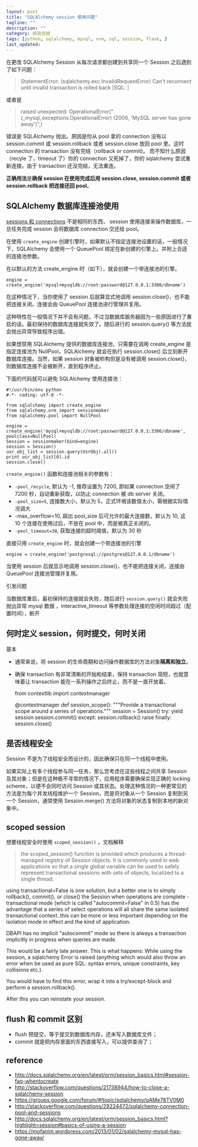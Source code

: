 ```yaml
---
layout: post
title: "SQLAlchemy session 使用问题"
tagline: ""
description: ""
category: 经验总结
tags: [python, sqlalchemy, mysql, orm, sql, session, flask, ]
last_updated:
---
```


在更改 SQLAlchemy Session 从每次请求都创建到共享同一个 Session 之后遇到了如下问题：

> StatementError: (sqlalchemy.exc.InvalidRequestError) Can't reconnect until invalid transaction is rolled back [SQL: ]

或者是

> raised unexpected: OperationalError("(_mysql_exceptions.OperationalError) (2006, 'MySQL server has gone away')",)


错误是 SQLAlchemy 抛出。原因是你从 pool 拿的 connection 没有以 session.commit 或 session.rollback 或者 session.close 放回 pool 里。这时 connection 的 transaction 没有完结（rollback or commit)。
而不知什么原因（recyle 了，timeout 了）你的 connection 又死掉了，你的 sqlalchemy 尝试重新连接。由于 transaction 还没完结，无法重连。

**正确用法**是**确保 session 在使用完成后用 session.close, session.commit 或者 session.rollback 把连接还回 pool**。

## SQLAlchemy 数据库连接池使用

[sessions 和 connections](http://docs.sqlalchemy.org/en/latest/orm/session_basics.html#what-does-the-session-do) 不是相同的东西， session 使用连接来操作数据库，一旦任务完成 session 会将数据库 connection 交还给 pool。

在使用 `create_engine` 创建引擎时，如果默认不指定连接池设置的话，一般情况下，SQLAlchemy 会使用一个 QueuePool 绑定在新创建的引擎上。并附上合适的连接池参数。

在以默认的方法 create_engine 时（如下），就会创建一个带连接池的引擎。

	engine = create_engine('mysql+mysqldb://root:password@127.0.0.1:3306/dbname')

在这种情况下，当你使用了 session 后就算显式地调用 session.close()，也不能把连接关闭。连接会由 QueuePool 连接池进行管理并复用。

这种特性在一般情况下并不会有问题，不过当数据库服务器因为一些原因进行了重启的话。最初保持的数据库连接就失效了。随后进行的 session.query() 等方法就会抛出异常导致程序出错。

如果想禁用 SQLAlchemy 提供的数据库连接池，只需要在调用 create_engine 是指定连接池为 NullPool，SQLAlchemy 就会在执行 session.close() 后立刻断开数据库连接。当然，如果 session 对象被析构但是没有被调用 session.close()，则数据库连接不会被断开，直到程序终止。

下面的代码就可以避免 SQLAlchemy 使用连接池：

```
#!/usr/bin/env python
#-*- coding: utf-8 -*-

from sqlalchemy import create_engine
from sqlalchemy.orm import sessionmaker
from sqlalchemy.pool import NullPool

engine = create_engine('mysql+mysqldb://root:password@127.0.0.1:3306/dbname', poolclass=NullPool)
Session = sessionmaker(bind=engine)
session = Session()
usr_obj_list = session.query(UsrObj).all()
print usr_obj_list[0].id
session.close()
```

`create_engine()` 函数和连接池相关的参数有：

* `-pool_recycle`, 默认为 -1, 推荐设置为 7200, 即如果 connection 空闲了 7200 秒，自动重新获取，以防止 connection 被 db server 关闭。
* `-pool_size=5`, 连接数大小，默认为 5，正式环境该数值太小，需根据实际情况调大
* -max_overflow=10, 超出 pool_size 后可允许的最大连接数，默认为 10, 这 10 个连接在使用过后，不放在 pool 中，而是被真正关闭的。
* `-pool_timeout=30`, 获取连接的超时阈值，默认为 30 秒

直接只用 `create_engine` 时，就会创建一个带连接池的引擎

    engine = create_engine('postgresql://postgres@127.0.0.1/dbname')

当使用 session 后就显示地调用 session.close()，也不能把连接关闭，连接由 QueuePool 连接池管理并复用。

引发问题

当数据库重启，最初保持的连接就会失败，随后进行 `session.query()` 就会失败抛出异常 mysql 数据 ，interactive_timeout 等参数处理连接的空闲时间超过（配置时间），断开

## 何时定义 session，何时提交，何时关闭
基本

- 通常来说，将 session 的生命周期和访问操作数据库的方法对象**隔离和独立**。
- 确保 transaction 有非常清晰的开始和结束，保持 transaction 简短，也就意味着让 transaction 能在一系列操作之后终止，而不是一直开放着。

    from contextlib import contextmanager

    @contextmanager
    def session_scope():
        """Provide a transactional scope around a series of operations."""
        session = Session()
        try:
            yield session
            session.commit()
        except:
            session.rollback()
            raise
        finally:
            session.close()


## 是否线程安全
Session 不是为了线程安全而设计的，因此确保只在同一个线程中使用。

如果实际上有多个线程参与同一任务，那么您考虑在这些线程之间共享 Session 及其对象；但是在这种极不寻常的情况下，应用程序需要确保实现正确的 locking scheme，以便不会同时访问 Session 或其状态。处理这种情况的一种更常见的方法是为每个并发线程维护一个 Session，而是将对象从一个 Session 复制到另一个 Session，通常使用 Session.merge() 方法将对象的状态复制到本地的新对象中。


## scoped session

想要线程安全时使用 `scoped_session()` ，文档解释

> the scoped_session() function is provided which produces a thread-managed registry of Session objects. It is commonly used in web applications so that a single global variable can be used to safely represent transactional sessions with sets of objects, localized to a single thread.


using transactional=False is one solution, but a better one is to simply rollback(), commit(), or close() the Session when operations are complete - transactional mode (which is called "autocommit=False"  in 0.5) has the advantage that a series of select operations will all
share the same isolated transactional context..this can be more or less important depending on the isolation mode in effect and the kind of application.

DBAPI has no implicit "autocommit" mode so there is always a transaction implicitly in progress when queries are made.

This would be a fairly late answer. This is what happens: While using the session, a sqlalchemy Error is raised (anything which would also throw an error when be used as pure SQL: syntax errors, unique constraints, key collisions etc.).

You would have to find this error, wrap it into a try/except-block and perform a session.rollback().

After this you can reinstate your session.

## flush 和 commit 区别

- flush 预提交，等于提交到数据库内存，还未写入数据库文件；
- commit 就是把内存里面的东西直接写入，可以提供查询了；

## reference

- <http://docs.sqlalchemy.org/en/latest/orm/session_basics.html#session-faq-whentocreate>
- http://stackoverflow.com/questions/21738944/how-to-close-a-sqlalchemy-session
- https://groups.google.com/forum/#!topic/sqlalchemy/qAMe78TV0M0
- http://stackoverflow.com/questions/29224472/sqlalchemy-connection-pool-and-sessions
- http://docs.sqlalchemy.org/en/latest/orm/session_basics.html?highlight=session#basics-of-using-a-session
- <https://mofanim.wordpress.com/2013/01/02/sqlalchemy-mysql-has-gone-away/>


